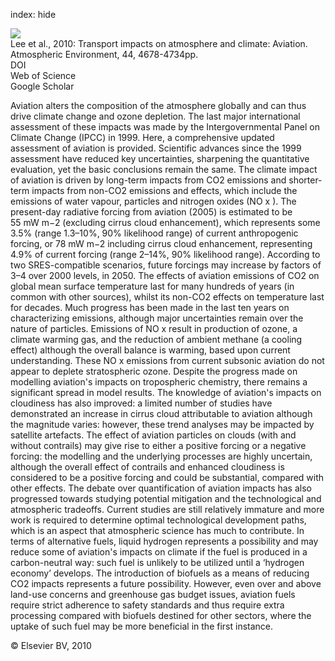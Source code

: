 index: hide

<div class="Citation">
    <div class="Citation-thumb CitationThumb-linked"  data-href="https://doi.org/10.1016/j.atmosenv.2009.06.005">
      <img src="https://static.claimspace.cloud/climate-study-static/refs/thumbs/8/Lee_et_al_2010-thumb.png" />
    </div>

  <div class="Citation-body">
    <div class="Citation-text">Lee et al., 2010: Transport impacts on atmosphere and climate: Aviation. <span class="Article-journal">Atmospheric Environment, </span><span class="Article-volume">44, </span>4678-4734pp.</div>
    <div class="Citation-links">
      <div class="CitationLink" data-href="https://doi.org/10.1016/j.atmosenv.2009.06.005">
        <div class="CitationLink-icon CitationLink-Doi"></div>
        <div class="CitationLink-text">DOI</div>
      </div>
      <div class="CitationLink" data-href="http://cel.webofknowledge.com/InboundService.do?customersID=atyponcel&smartRedirect=yes&mode=FullRecord&IsProductCode=Yes&product=CEL&Init=Yes&Func=Frame&action=retrieve&SrcApp=literatum&SrcAuth=atyponcel&SID=7CNc3cIRaBKjGbSujFM&UT=WOS:000284389300004">
        <div class="CitationLink-icon CitationLink-Isi"></div>
        <div class="CitationLink-text">Web of Science</div>
      </div>
      <div class="CitationLink" data-href="https://scholar.google.com/scholar?q=10.1016/j.atmosenv.2009.06.005">
        <div class="CitationLink-icon CitationLink-Scholar"></div>
        <div class="CitationLink-text">Google Scholar</div>
      </div>
    </div>
  </div>
</div>

Aviation alters the composition of the atmosphere globally and can thus drive climate change and ozone depletion. The last major international assessment of these impacts was made by the Intergovernmental Panel on Climate Change (IPCC) in 1999. Here, a comprehensive updated assessment of aviation is provided. Scientific advances since the 1999 assessment have reduced key uncertainties, sharpening the quantitative evaluation, yet the basic conclusions remain the same. The climate impact of aviation is driven by long-term impacts from CO2 emissions and shorter-term impacts from non-CO2 emissions and effects, which include the emissions of water vapour, particles and nitrogen oxides (NO                         x                      ). The present-day radiative forcing from aviation (2005) is estimated to be 55 mW m−2 (excluding cirrus cloud enhancement), which represents some 3.5% (range 1.3–10%, 90% likelihood range) of current anthropogenic forcing, or 78 mW m−2 including cirrus cloud enhancement, representing 4.9% of current forcing (range 2–14%, 90% likelihood range). According to two SRES-compatible scenarios, future forcings may increase by factors of 3–4 over 2000 levels, in 2050. The effects of aviation emissions of CO2 on global mean surface temperature last for many hundreds of years (in common with other sources), whilst its non-CO2 effects on temperature last for decades. Much progress has been made in the last ten years on characterizing emissions, although major uncertainties remain over the nature of particles. Emissions of NO                         x                       result in production of ozone, a climate warming gas, and the reduction of ambient methane (a cooling effect) although the overall balance is warming, based upon current understanding. These NO                         x                       emissions from current subsonic aviation do not appear to deplete stratospheric ozone. Despite the progress made on modelling aviation's impacts on tropospheric chemistry, there remains a significant spread in model results. The knowledge of aviation's impacts on cloudiness has also improved: a limited number of studies have demonstrated an increase in cirrus cloud attributable to aviation although the magnitude varies: however, these trend analyses may be impacted by satellite artefacts. The effect of aviation particles on clouds (with and without contrails) may give rise to either a positive forcing or a negative forcing: the modelling and the underlying processes are highly uncertain, although the overall effect of contrails and enhanced cloudiness is considered to be a positive forcing and could be substantial, compared with other effects. The debate over quantification of aviation impacts has also progressed towards studying potential mitigation and the technological and atmospheric tradeoffs. Current studies are still relatively immature and more work is required to determine optimal technological development paths, which is an aspect that atmospheric science has much to contribute. In terms of alternative fuels, liquid hydrogen represents a possibility and may reduce some of aviation's impacts on climate if the fuel is produced in a carbon-neutral way: such fuel is unlikely to be utilized until a ‘hydrogen economy’ develops. The introduction of biofuels as a means of reducing CO2 impacts represents a future possibility. However, even over and above land-use concerns and greenhouse gas budget issues, aviation fuels require strict adherence to safety standards and thus require extra processing compared with biofuels destined for other sectors, where the uptake of such fuel may be more beneficial in the first instance.

<div class="Citation-copy">
&copy; Elsevier BV, 2010
</div>